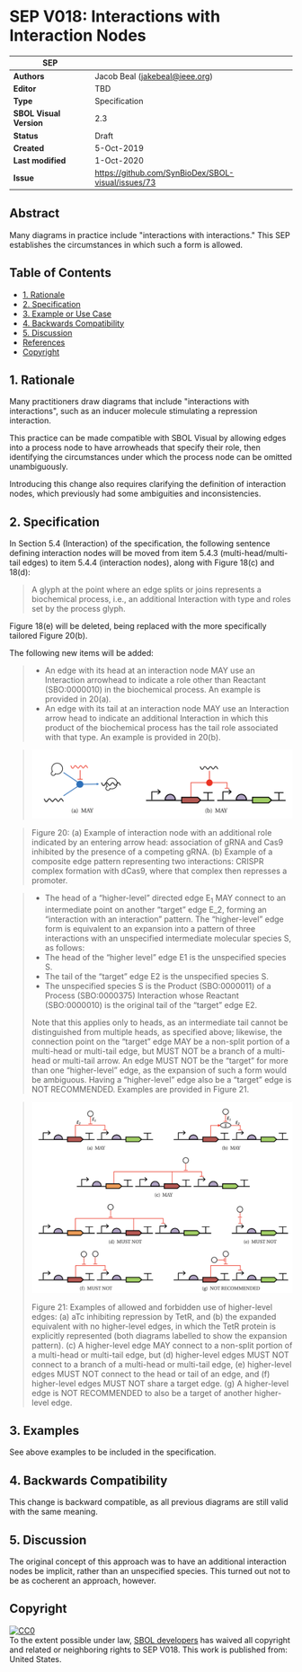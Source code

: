 # SEP V018: Interactions with Interaction Nodes

| SEP | |
| --- | --- |
| **Authors** | Jacob Beal (jakebeal@ieee.org) |
| **Editor** | TBD |
| **Type** | Specification |
| **SBOL Visual Version** | 2.3 |
| **Status** | Draft |
| **Created** | 5-Oct-2019 |
| **Last modified** | 1-Oct-2020 |
| **Issue**         | https://github.com/SynBioDex/SBOL-visual/issues/73 |


## Abstract

Many diagrams in practice include "interactions with interactions."
This SEP establishes the circumstances in which such a form is allowed.

## Table of Contents  <remove TOC if SEP is rather short>
- [1. Rationale](#rationale) 
- [2. Specification](#specification)
- [3. Example or Use Case](#example)
- [4. Backwards Compatibility](#compatibility)
- [5. Discussion](#discussion)
- [References](#references)
- [Copyright](#copyright)

## 1. Rationale <a name="rationale"></a>

Many practitioners draw diagrams that include "interactions with interactions", such as an inducer molecule stimulating a repression interaction.

This practice can be made compatible with SBOL Visual by allowing edges into a process node to have arrowheads that specify their role, then identifying the circumstances under which the process node can be omitted unambiguously.

Introducing this change also requires clarifying the definition of interaction nodes, which previously had some ambiguities and inconsistencies.

## 2. Specification <a name="specification"></a>

In Section 5.4 (Interaction) of the specification, the following sentence defining interaction nodes will be moved from item 5.4.3 (multi-head/multi-tail edges) to item 5.4.4 (interaction nodes), along with Figure 18(c) and 18(d):

> A glyph at the point where an edge splits or joins represents a biochemical process, i.e., an additional Interaction with type and roles set by the process glyph.

Figure 18(e) will be deleted, being replaced with the more specifically tailored Figure 20(b).

The following new items will be added:

> * An edge with its head at an interaction node MAY use an Interaction arrowhead to indicate a role other than Reactant (SBO:0000010) in the biochemical process. An example is provided in 20(a).
> * An edge with its tail at an interaction node MAY use an Interaction arrow head to indicate an additional Interaction in which this product of the biochemical process has the tail role associated with that type. An example is provided in 20(b).

> ![Figure 20](img/SEPV018-fig20.png)


> Figure 20: (a) Example of interaction node with an additional role indicated by an entering arrow head: association of gRNA and Cas9 inhibited by the presence of a competing gRNA. (b) Example of a composite edge pattern representing two interactions: CRISPR complex formation with dCas9, where that complex then represses a promoter.

> * The head of a “higher-level” directed edge E<sub>1</sub> MAY connect to an intermediate point on another “target” edge E_2, forming an “interaction with an interaction” pattern. The “higher-level” edge form is equivalent to
an expansion into a pattern of three interactions with an unspecified intermediate molecular species S, as follows:
>  * The head of the “higher level” edge E1 is the unspecified species S.
>  * The tail of the “target” edge E2 is the unspecified species S.
>  * The unspecified species S is the Product (SBO:0000011) of a Process (SBO:0000375) Interaction whose Reactant (SBO:0000010) is the original tail of the “target” edge E2.
> 
>  Note that this applies only to heads, as an intermediate tail cannot be distinguished from multiple heads, as specified above; likewise, the connection point on the “target” edge MAY be a non-split portion of a multi-head or multi-tail edge, but MUST NOT be a branch of a multi-head or multi-tail arrow. An edge MUST NOT be the “target” for more than one “higher-level” edge, as the expansion of such a form would be ambiguous. Having a “higher-level” edge also be a “target” edge is NOT RECOMMENDED. Examples are provided in Figure 21.

> ![Figure 21](img/SEPV018-fig21.png)
> 
> Figure 21: Examples of allowed and forbidden use of higher-level edges: (a) aTc inhibiting repression by TetR, and (b) the expanded equivalent with no higher-level edges, in which the TetR protein is explicitly represented (both diagrams labelled to show the expansion pattern). (c) A higher-level edge MAY connect to a non-split portion of a multi-head or multi-tail edge, but (d) higher-level edges MUST NOT connect to a branch of a multi-head or multi-tail edge, (e) higher-level edges MUST NOT connect to the head or tail of an edge, and (f) higher-level edges MUST NOT share a target edge. (g) A higher-level edge is NOT RECOMMENDED to also be a target of another higher-level edge.


## 3. Examples <a name='example'></a>

See above examples to be included in the specification.


## 4. Backwards Compatibility <a name='compatibility'></a>

This change is backward compatible, as all previous diagrams are still valid with the same meaning.


## 5. Discussion <a name='discussion'></a>

The original concept of this approach was to have an additional interaction nodes be implicit, rather than an unspecified species. This turned out not to be as cocherent an approach, however.


## Copyright <a name='copyright'></a>

<p xmlns:dct="http://purl.org/dc/terms/" xmlns:vcard="http://www.w3.org/2001/vcard-rdf/3.0#">
  <a rel="license"
     href="http://creativecommons.org/publicdomain/zero/1.0/">
    <img src="http://i.creativecommons.org/p/zero/1.0/88x31.png" style="border-style: none;" alt="CC0" />
  </a>
  <br />
  To the extent possible under law,
  <a rel="dct:publisher"
     href="sbolstandard.org">
    <span property="dct:title">SBOL developers</span></a>
  has waived all copyright and related or neighboring rights to
  <span property="dct:title">SEP V018</span>.
This work is published from:
<span property="vcard:Country" datatype="dct:ISO3166"
      content="US" about="sbolstandard.org">
  United States</span>.
</p>
